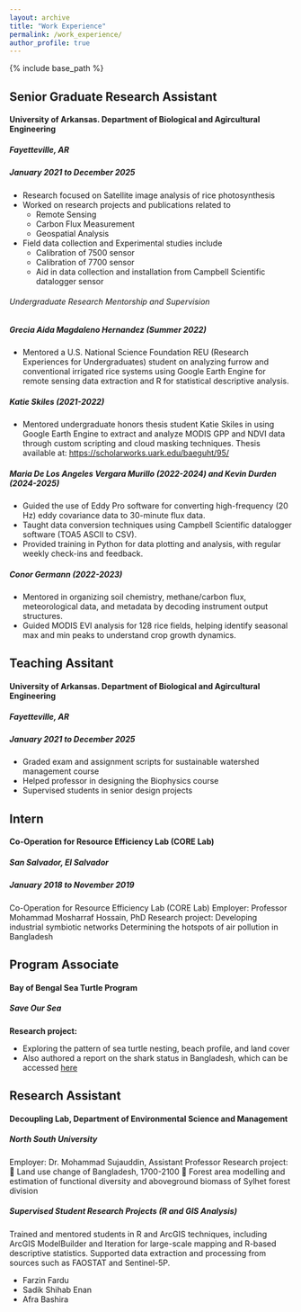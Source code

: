 ```yaml
---
layout: archive
title: "Work Experience"
permalink: /work_experience/
author_profile: true
---
```


{% include base_path %}
<!--
{% for post in site.education reversed %}
  {% include archive-single.html %}
{% endfor %} -->

## Senior Graduate Research Assistant
#### University of Arkansas. Department of Biological and Agircultural Engineering 
##### Fayetteville, AR
##### January 2021 to December 2025

- Research focused on Satellite image analysis of rice photosynthesis
- Worked on research projects and publications related to 
	- Remote Sensing
	- Carbon Flux Measurement
	- Geospatial Analysis
- Field data collection and Experimental studies include
	- Calibration of 7500 sensor
	- Calibration of 7700 sensor
	- Aid in data collection and installation from Campbell Scientific datalogger sensor 

###### Undergraduate Research Mentorship and Supervision  
##### Grecia Aida Magdaleno Hernandez (Summer 2022)
- Mentored a U.S. National Science Foundation REU (Research Experiences for Undergraduates) student on analyzing furrow and conventional irrigated rice systems using Google Earth Engine for remote sensing data extraction and R for statistical descriptive analysis.

##### Katie Skiles (2021-2022)
- Mentored undergraduate honors thesis student Katie Skiles in using Google Earth Engine to extract and analyze MODIS GPP and NDVI data through custom scripting and cloud masking techniques. Thesis available at: https://scholarworks.uark.edu/baeguht/95/

##### Maria De Los Angeles Vergara Murillo (2022-2024) and Kevin Durden (2024-2025)
- Guided the use of Eddy Pro software for converting high-frequency (20 Hz) eddy covariance data to 30-minute flux data.
- Taught data conversion techniques using Campbell Scientific datalogger software (TOA5 ASCII to CSV).
- Provided training in Python for data plotting and analysis, with regular weekly check-ins and feedback.

##### Conor Germann (2022-2023)
- Mentored in organizing soil chemistry, methane/carbon flux, meteorological data, and metadata by decoding instrument output structures.
- Guided MODIS EVI analysis for 128 rice fields, helping identify seasonal max and min peaks to understand crop growth dynamics.


## Teaching Assitant
#### University of Arkansas. Department of Biological and Agircultural Engineering 
##### Fayetteville, AR
##### January 2021 to December 2025

- Graded exam and assignment scripts for sustainable watershed management course
- Helped professor in designing the Biophysics course
- Supervised students in senior design projects

## Intern
#### Co-Operation for Resource Efficiency Lab (CORE Lab)
##### San Salvador, El Salvador
##### January 2018 to November 2019

Co-Operation for Resource Efficiency Lab (CORE Lab)
Employer: Professor Mohammad Mosharraf Hossain, PhD
Research project:
 Developing industrial symbiotic networks 
 Determining the hotspots of air pollution in Bangladesh 


## Program Associate  
#### Bay of Bengal Sea Turtle Program  
##### Save Our Sea  

**Research project:**  
- Exploring the pattern of sea turtle nesting, beach profile, and land cover  
- Also authored a report on the shark status in Bangladesh, which can be accessed [here](https://drive.google.com/file/d/1g-yQo2jES-QbwhrLZo9l4j3CrWWFEmhU/view?usp=sharing)


## Research Assistant
#### Decoupling Lab, Department of Environmental Science and Management 
##### North South University
Employer: Dr. Mohammad Sujauddin, Assistant Professor
Research project:
 Land use change of Bangladesh, 1700-2100
 Forest area modelling and estimation of functional diversity and 
aboveground biomass of Sylhet forest division

##### Supervised Student Research Projects (R and GIS Analysis)
Trained and mentored students in  R and ArcGIS techniques, including ArcGIS ModelBuilder and Iteration for large-scale mapping and R-based descriptive statistics. Supported data extraction and processing from sources such as FAOSTAT and Sentinel-5P.

- Farzin Fardu
- Sadik Shihab Enan
- Afra Bashira






